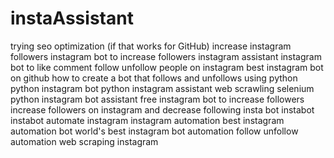 # instaAssistant

trying seo optimization (if that works for GitHub)
increase instagram followers instagram bot to increase followers instagram assistant instagram bot to like comment follow unfollow people on instagram best instagram bot on github how to create a bot that follows and unfollows using python python instagram bot python instagram assistant web scrawling selenium python instagram bot assistant free instagram bot to increase followers increase followers on instagram and decrease following insta bot instabot instabot automate instagram instagram automation best instagram automation bot world's best instagram bot automation follow unfollow automation web scraping instagram
